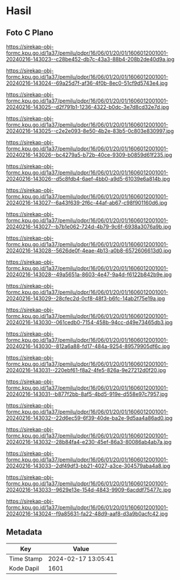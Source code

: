 # Hasil

## Foto C Plano

https://sirekap-obj-formc.kpu.go.id/1a37/pemilu/pdpr/16/06/01/20/01/1606012001001-20240216-143023--c28be452-db7c-43a3-88b4-208b2de40d9a.jpg

https://sirekap-obj-formc.kpu.go.id/1a37/pemilu/pdpr/16/06/01/20/01/1606012001001-20240216-143024--69a25d7f-af36-4f0b-8ec0-51cf9d5743e4.jpg

https://sirekap-obj-formc.kpu.go.id/1a37/pemilu/pdpr/16/06/01/20/01/1606012001001-20240216-143025--d2f791b1-1236-4322-b0dc-3e7d8cd32e7d.jpg

https://sirekap-obj-formc.kpu.go.id/1a37/pemilu/pdpr/16/06/01/20/01/1606012001001-20240216-143025--c2e2e093-8e50-4b2e-83b5-0c803e830997.jpg

https://sirekap-obj-formc.kpu.go.id/1a37/pemilu/pdpr/16/06/01/20/01/1606012001001-20240216-143026--bc4279a5-b72b-40ce-9309-b0859d61f235.jpg

https://sirekap-obj-formc.kpu.go.id/1a37/pemilu/pdpr/16/06/01/20/01/1606012001001-20240216-143026--d5c8fdb4-6aef-4bb0-a9d5-61039e6a814b.jpg

https://sirekap-obj-formc.kpu.go.id/1a37/pemilu/pdpr/16/06/01/20/01/1606012001001-20240216-143027--6a43f639-2f6c-44af-ab67-c98f901160d6.jpg

https://sirekap-obj-formc.kpu.go.id/1a37/pemilu/pdpr/16/06/01/20/01/1606012001001-20240216-143027--b7b1e062-724d-4b79-9c6f-6938a3076a9b.jpg

https://sirekap-obj-formc.kpu.go.id/1a37/pemilu/pdpr/16/06/01/20/01/1606012001001-20240216-143028--5626de0f-4eae-4b13-a0b8-6572606613d0.jpg

https://sirekap-obj-formc.kpu.go.id/1a37/pemilu/pdpr/16/06/01/20/01/1606012001001-20240216-143028--49a5651a-8603-4e47-9a4d-f6122b842b9e.jpg

https://sirekap-obj-formc.kpu.go.id/1a37/pemilu/pdpr/16/06/01/20/01/1606012001001-20240216-143029--28cfec2d-0cf8-48f3-b6fc-14ab2f75e19a.jpg

https://sirekap-obj-formc.kpu.go.id/1a37/pemilu/pdpr/16/06/01/20/01/1606012001001-20240216-143030--061cedb0-7154-458b-94cc-d49e73465db3.jpg

https://sirekap-obj-formc.kpu.go.id/1a37/pemilu/pdpr/16/06/01/20/01/1606012001001-20240216-143030--812a6a88-fd17-484a-9254-89579905df6c.jpg

https://sirekap-obj-formc.kpu.go.id/1a37/pemilu/pdpr/16/06/01/20/01/1606012001001-20240216-143031--220ebf61-f8a2-4fe5-826a-9e27212d0f20.jpg

https://sirekap-obj-formc.kpu.go.id/1a37/pemilu/pdpr/16/06/01/20/01/1606012001001-20240216-143031--b877f2bb-8af5-4bd5-919e-d558e97c7957.jpg

https://sirekap-obj-formc.kpu.go.id/1a37/pemilu/pdpr/16/06/01/20/01/1606012001001-20240216-143032--22d6ec59-6f39-40de-ba2e-9d5aa4a86ad0.jpg

https://sirekap-obj-formc.kpu.go.id/1a37/pemilu/pdpr/16/06/01/20/01/1606012001001-20240216-143032--28b84fa4-e230-45ef-86a3-80086ab4ab7a.jpg

https://sirekap-obj-formc.kpu.go.id/1a37/pemilu/pdpr/16/06/01/20/01/1606012001001-20240216-143033--2df49df3-bb21-4027-a3ce-304579aba4a8.jpg

https://sirekap-obj-formc.kpu.go.id/1a37/pemilu/pdpr/16/06/01/20/01/1606012001001-20240216-143033--9629e13e-154d-4843-9909-6acddf75477c.jpg

https://sirekap-obj-formc.kpu.go.id/1a37/pemilu/pdpr/16/06/01/20/01/1606012001001-20240216-143024--f9a85631-fa22-48d9-aaf8-d3a9b0acfc42.jpg


## Metadata

| Key        | Value               |
| ---------- | ------------------- |
| Time Stamp | 2024-02-17 13:05:41 |
| Kode Dapil | 1601                |



